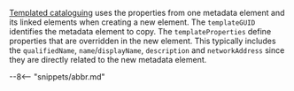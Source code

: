 <!-- SPDX-License-Identifier: CC-BY-4.0 -->
<!-- Copyright Contributors to the Egeria project. -->

[Templated cataloguing](/features/templated-cataloguing/overview) uses the properties from one metadata element and its linked elements when creating a new element. The `templateGUID` identifies the metadata element to copy.  The `templateProperties` define properties that are overridden in the new element.  This typically includes the `qualifiedName`, `name`/`displayName`, `description` and `networkAddress` since they are directly related to the new metadata element.

--8<-- "snippets/abbr.md"

